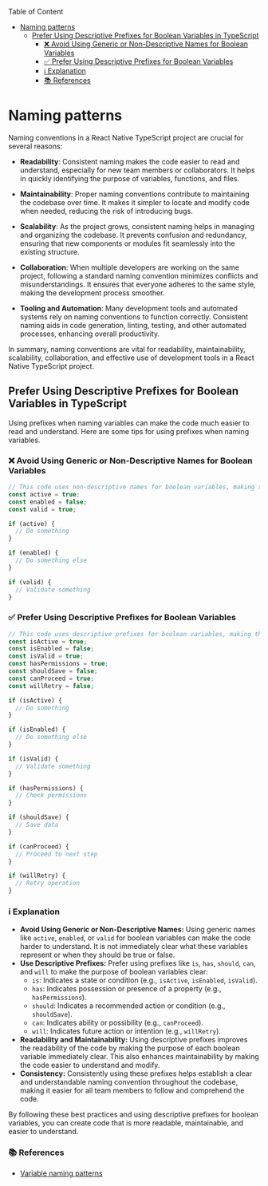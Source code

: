 Table of Content

- [Naming patterns](#naming-patterns)
  - [Prefer Using Descriptive Prefixes for Boolean Variables in TypeScript](#prefer-using-descriptive-prefixes-for-boolean-variables-in-typescript)
    - [❌ Avoid Using Generic or Non-Descriptive Names for Boolean Variables](#-avoid-using-generic-or-non-descriptive-names-for-boolean-variables)
    - [✅ Prefer Using Descriptive Prefixes for Boolean Variables](#-prefer-using-descriptive-prefixes-for-boolean-variables)
    - [ℹ️ Explanation](#ℹ️-explanation)
    - [📚 References](#-references)

# Naming patterns

Naming conventions in a React Native TypeScript project are crucial for several reasons:

- **Readability**: Consistent naming makes the code easier to read and understand, especially for new team members or collaborators. It helps in quickly identifying the purpose of variables, functions, and files.

- **Maintainability**: Proper naming conventions contribute to maintaining the codebase over time. It makes it simpler to locate and modify code when needed, reducing the risk of introducing bugs.

- **Scalability**: As the project grows, consistent naming helps in managing and organizing the codebase. It prevents confusion and redundancy, ensuring that new components or modules fit seamlessly into the existing structure.

- **Collaboration**: When multiple developers are working on the same project, following a standard naming convention minimizes conflicts and misunderstandings. It ensures that everyone adheres to the same style, making the development process smoother.

- **Tooling and Automation**: Many development tools and automated systems rely on naming conventions to function correctly. Consistent naming aids in code generation, linting, testing, and other automated processes, enhancing overall productivity.

In summary, naming conventions are vital for readability, maintainability, scalability, collaboration, and effective use of development tools in a React Native TypeScript project.

## Prefer Using Descriptive Prefixes for Boolean Variables in TypeScript

Using prefixes when naming variables can make the code much easier to read and understand. Here are some tips for using prefixes when naming variables.

### ❌ Avoid Using Generic or Non-Descriptive Names for Boolean Variables

```ts
// This code uses non-descriptive names for boolean variables, making the code harder to understand
const active = true;
const enabled = false;
const valid = true;

if (active) {
  // Do something
}

if (enabled) {
  // Do something else
}

if (valid) {
  // Validate something
}
```

### ✅ Prefer Using Descriptive Prefixes for Boolean Variables

```ts
// This code uses descriptive prefixes for boolean variables, making the code more readable and maintainable
const isActive = true;
const isEnabled = false;
const isValid = true;
const hasPermissions = true;
const shouldSave = false;
const canProceed = true;
const willRetry = false;

if (isActive) {
  // Do something
}

if (isEnabled) {
  // Do something else
}

if (isValid) {
  // Validate something
}

if (hasPermissions) {
  // Check permissions
}

if (shouldSave) {
  // Save data
}

if (canProceed) {
  // Proceed to next step
}

if (willRetry) {
  // Retry operation
}
```

### ℹ️ Explanation

- **Avoid Using Generic or Non-Descriptive Names:** Using generic names like `active`, `enabled`, or `valid` for boolean variables can make the code harder to understand. It is not immediately clear what these variables represent or when they should be true or false.
- **Use Descriptive Prefixes:** Prefer using prefixes like `is`, `has`, `should`, `can`, and `will` to make the purpose of boolean variables clear:
  - `is`: Indicates a state or condition (e.g., `isActive`, `isEnabled`, `isValid`).
  - `has`: Indicates possession or presence of a property (e.g., `hasPermissions`).
  - `should`: Indicates a recommended action or condition (e.g., `shouldSave`).
  - `can`: Indicates ability or possibility (e.g., `canProceed`).
  - `will`: Indicates future action or intention (e.g., `willRetry`).
- **Readability and Maintainability:** Using descriptive prefixes improves the readability of the code by making the purpose of each boolean variable immediately clear. This also enhances maintainability by making the code easier to understand and modify.
- **Consistency:** Consistently using these prefixes helps establish a clear and understandable naming convention throughout the codebase, making it easier for all team members to follow and comprehend the code.

By following these best practices and using descriptive prefixes for boolean variables, you can create code that is more readable, maintainable, and easier to understand.

### 📚 References

- [Variable naming patterns](https://www.linkedin.com/posts/muhamadzolfaghari_variable-javascript-naming-activity-7179568278841737216-zFrX/)
